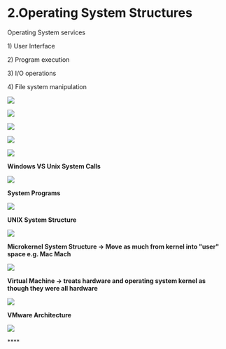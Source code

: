 # 2.Operating System Structures

Operating System services 

1\) User Interface

2\) Program execution

3\) I/O operations

4\) File system manipulation 

![](../.gitbook/assets/image%20%2828%29.png)

![](../.gitbook/assets/image%20%2874%29.png)





![](../.gitbook/assets/image%20%2811%29.png)

![](../.gitbook/assets/image%20%2885%29.png)

![](../.gitbook/assets/image%20%2858%29.png)

**Windows VS Unix System Calls** 

![](../.gitbook/assets/image%20%288%29.png)



**System Programs**

![](../.gitbook/assets/image%20%28152%29.png)

**UNIX System Structure**

![](../.gitbook/assets/image%20%2832%29.png)

**Microkernel System Structure -&gt; Move as much from kernel into "user" space e.g. Mac Mach**

![](../.gitbook/assets/image%20%2833%29.png)

**Virtual Machine -&gt; treats hardware and operating system kernel as though they were all hardware**

![](../.gitbook/assets/image%20%28144%29.png)

**VMware Architecture** 

![](../.gitbook/assets/image%20%2852%29.png)

\*\*\*\*

